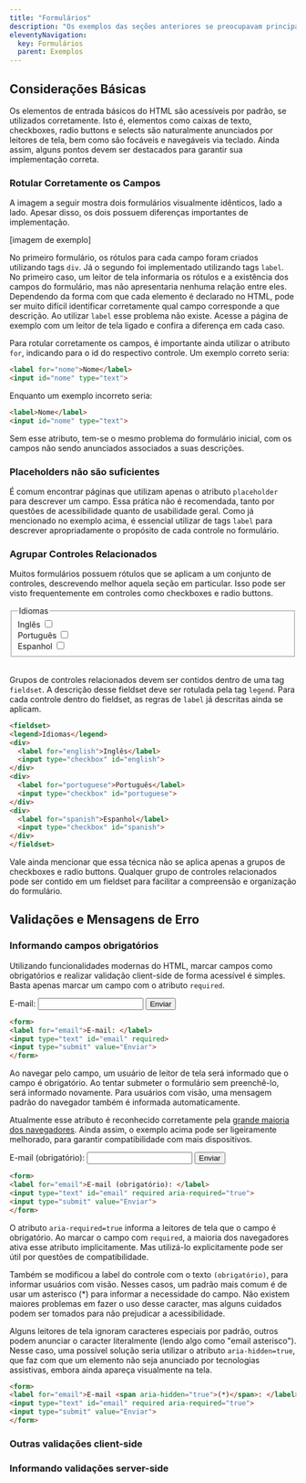 ```yaml
---
title: "Formulários"
description: "Os exemplos das seções anteriores se preocupavam principalmente em garantir a percepção correta do conteúdo de um site, bem como de seus mecanismos de navegação. Essa seção tem por foco principal questões de interação com a interface."
eleventyNavigation:
  key: Formulários
  parent: Exemplos
---
```


## Considerações Básicas

Os elementos de entrada básicos do HTML são acessíveis por padrão, se utilizados corretamente. Isto é, elementos como caixas de texto, checkboxes, radio buttons e selects são naturalmente anunciados por leitores de tela, bem como são focáveis e navegáveis via teclado. Ainda assim, alguns pontos devem ser destacados para garantir sua implementação correta.

### Rotular Corretamente os Campos

A imagem a seguir mostra dois formulários visualmente idênticos, lado a lado. Apesar disso, os dois possuem diferenças importantes de implementação.

[imagem de exemplo]

No primeiro formulário, os rótulos para cada campo foram criados utilizando tags `div`. Já o segundo foi implementado utilizando tags `label`. No primeiro caso, um leitor de tela informaria os rótulos e a existência dos campos do formulário, mas não apresentaria nenhuma relação entre eles. Dependendo da forma com que cada elemento é declarado no HTML, pode ser muito difícil identificar corretamente qual campo corresponde a que descrição. Ao utilizar `label` esse problema não existe. Acesse a página de exemplo com um leitor de tela ligado e confira a diferença em cada caso.

Para rotular corretamente os campos, é importante ainda utilizar o atributo `for`, indicando para o id do respectivo controle. Um exemplo correto seria:

```html
<label for="nome">Nome</label>
<input id="nome" type="text">
```

Enquanto um exemplo incorreto seria:

```html
<label>Nome</label>
<input id="nome" type="text">
```

Sem esse atributo, tem-se o mesmo problema do formulário inicial, com os campos não sendo anunciados associados a suas descrições.

### Placeholders não são suficientes

É comum encontrar páginas que utilizam apenas o atributo `placeholder` para descrever um campo. Essa prática não é recomendada, tanto por questões de acessibilidade quanto de usabilidade geral. Como já mencionado no exemplo acima, é essencial utilizar de tags `label` para descrever apropriadamente o propósito de cada controle no formulário.

### Agrupar Controles Relacionados

Muitos formulários possuem rótulos que se aplicam a um conjunto de controles, descrevendo melhor aquela seção em particular. Isso pode ser visto frequentemente em controles como checkboxes e radio buttons.

<fieldset>
<legend>Idiomas</legend>
<div>
  <label for="english">Inglês</label>
  <input type="checkbox" id="english">
</div>
<div>
  <label for="portuguese">Português</label>
  <input type="checkbox" id="portuguese">
</div>
<div>
  <label for="spanish">Espanhol</label>
  <input type="checkbox" id="spanish">
</div>
</fieldset>
<br>

Grupos de controles relacionados devem ser contidos dentro de uma tag `fieldset`. A descrição desse fieldset deve ser rotulada pela tag `legend`. Para cada controle dentro do fieldset, as regras de `label` já descritas ainda se aplicam.

```html
<fieldset>
<legend>Idiomas</legend>
<div>
  <label for="english">Inglês</label>
  <input type="checkbox" id="english">
</div>
<div>
  <label for="portuguese">Português</label>
  <input type="checkbox" id="portuguese">
</div>
<div>
  <label for="spanish">Espanhol</label>
  <input type="checkbox" id="spanish">
</div>
</fieldset>
```

Vale ainda mencionar que essa técnica não se aplica apenas a grupos de checkboxes e radio buttons. Qualquer grupo de controles relacionados pode ser contido em um fieldset para facilitar a compreensão e organização do formulário.

## Validações e Mensagens de Erro

### Informando campos obrigatórios

Utilizando funcionalidades modernas do HTML, marcar campos como obrigatórios e realizar validação client-side de forma acessível é simples. Basta apenas marcar um campo com o atributo `required`.

<form>
<label for="email">E-mail: </label>
<input type="text" id="email" required>
<input type="submit" value="Enviar">
</form>

```html
<form>
<label for="email">E-mail: </label>
<input type="text" id="email" required>
<input type="submit" value="Enviar">
</form>
```

Ao navegar pelo campo, um usuário de leitor de tela será informado que o campo é obrigatório. Ao tentar submeter o formulário sem preenchê-lo, será informado novamente. Para usuários com visão, uma mensagem padrão do navegador também é informada automaticamente.

Atualmente esse atributo é reconhecido corretamente pela [grande maioria dos navegadores](https://caniuse.com/mdn-api_htmlinputelement_required). Ainda assim, o exemplo acima pode ser ligeiramente melhorado, para garantir compatibilidade com mais dispositivos.

<form>
<label for="email-1">E-mail (obrigatório): </label>
<input type="text" id="email-1" required aria-required="true">
<input type="submit" value="Enviar">
</form>

```html
<form>
<label for="email">E-mail (obrigatório): </label>
<input type="text" id="email" required aria-required="true">
<input type="submit" value="Enviar">
</form>
```

O atributo `aria-required=true` informa a leitores de tela que o campo é obrigatório. Ao marcar o campo com `required`, a maioria dos navegadores ativa esse atributo implicitamente. Mas utilizá-lo explicitamente pode ser útil por questões de compatibilidade.

Também se modificou a label do controle com o texto `(obrigatório)`, para informar usuários com visão. Nesses casos, um padrão mais comum é de usar um asterisco (*) para informar a necessidade do campo. Não existem maiores problemas em fazer o uso desse caracter, mas alguns cuidados podem ser tomados para não prejudicar a acessibilidade. 

Alguns leitores de tela ignoram caracteres especiais por padrão, outros podem anunciar o caracter literalmente (lendo algo como "email asterisco"). Nesse caso, uma possível solução seria utilizar o atributo `aria-hidden=true`, que faz com que um elemento não seja anunciado por tecnologias assistivas, embora ainda apareça visualmente na tela.

```html
<form>
<label for="email">E-mail <span aria-hidden="true">(*)</span>: </label>
<input type="text" id="email" required aria-required="true">
<input type="submit" value="Enviar">
</form>
```

### Outras validações client-side

### Informando validações server-side